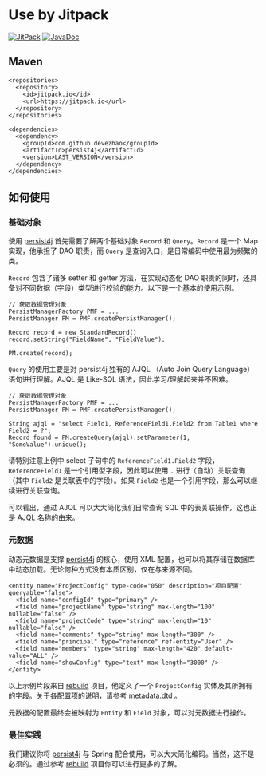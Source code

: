 # Use by Jitpack

[![JitPack](https://jitpack.io/v/devezhao/persist4j.svg)](https://jitpack.io/#devezhao/persist4j)
[![JavaDoc](https://img.shields.io/badge/java-doc-red.svg)](https://devezhao.github.io/persist4j/index.html)

## Maven

```
<repositories>
  <repository>
    <id>jitpack.io</id>
    <url>https://jitpack.io</url>
  </repository>
</repositories>

<dependencies>
  <dependency>
    <groupId>com.github.devezhao</groupId>
    <artifactId>persist4j</artifactId>
    <version>LAST_VERSION</version>
  </dependency>
</dependencies>
```

## 如何使用

### 基础对象

使用 [persist4j](https://github.com/devezhao/persist4j) 首先需要了解两个基础对象 `Record` 和 `Query`。`Record` 是一个 Map 实现，他承担了 DAO 职责，而 `Query` 是查询入口，是日常编码中使用最为频繁的类。

`Record` 包含了诸多 setter 和 getter 方法，在实现动态化 DAO 职责的同时，还具备对不同数据（字段）类型进行校验的能力。以下是一个基本的使用示例。

```
// 获取数据管理对象
PersistManagerFactory PMF = ...
PersistManager PM = PMF.createPersistManager();

Record record = new StandardRecord()
record.setString("FieldName", "FieldValue");

PM.create(record);
```


`Query` 的使用主要是对 persist4j 独有的 AJQL （Auto Join Query Language）语句进行理解。AJQL 是 Like-SQL 语法，因此学习/理解起来并不困难。

```
// 获取数据管理对象
PersistManagerFactory PMF = ...
PersistManager PM = PMF.createPersistManager();

String ajql = "select Field1, ReferenceField1.Field2 from Table1 where Field2 = ?";
Record found = PM.createQuery(ajql).setParameter(1, "SomeValue").unique();
```

请特别注意上例中 select 子句中的 `ReferenceField1.Field2` 字段，`ReferenceField1` 是一个引用型字段，因此可以使用 `.` 进行（自动）关联查询（其中 `Field2` 是关联表中的字段）。如果 `Field2` 也是一个引用字段，那么可以继续进行关联查询。 

可以看出，通过 AJQL 可以大大简化我们日常查询 SQL 中的表关联操作，这也正是 AJQL 名称的由来。


### 元数据

动态元数据是支撑 [persist4j](https://github.com/devezhao/persist4j) 的核心，使用 XML 配置，也可以将其存储在数据库中动态加载。无论何种方式没有本质区别，仅在与来源不同。

```
<entity name="ProjectConfig" type-code="050" description="项目配置" queryable="false">
  <field name="configId" type="primary" />
  <field name="projectName" type="string" max-length="100" nullable="false" />
  <field name="projectCode" type="string" max-length="10" nullable="false" />
  <field name="comments" type="string" max-length="300" />
  <field name="principal" type="reference" ref-entity="User" />
  <field name="members" type="string" max-length="420" default-value="ALL" />
  <field name="showConfig" type="text" max-length="3000" />
</entity>
```

以上示例片段来自 [rebuild](https://github.com/getrebuild/rebuild/) 项目，他定义了一个 `ProjectConfig` 实体及其所拥有的字段。关于各配置项的说明，请参考 [metadata.dtd](https://github.com/devezhao/persist4j/blob/master/src/main/resources/metadata.dtd) 。

元数据的配置最终会被映射为 `Entity` 和 `Field` 对象，可以对元数据进行操作。


### 最佳实践

我们建议你将 [persist4j](https://github.com/devezhao/persist4j) 与 Spring 配合使用，可以大大简化编码。当然，这不是必须的。通过参考 [rebuild](https://github.com/getrebuild/rebuild/) 项目你可以进行更多的了解。

